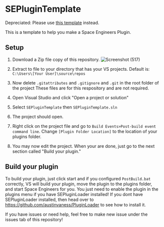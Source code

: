 # SEPluginTemplate

Depreciated: Please use [this template](https://github.com/viktor-ferenczi/se-plugin-template) instead.

This is a template to help you make a Space Engineers Plugin.

## Setup 

1. Download a Zip file copy of this repository. 
![Screenshot (517)](https://user-images.githubusercontent.com/80211714/122436743-12449e00-cf67-11eb-9ea0-d139216f11cc.png)

2. Extract to file to your directory that has your VS projects. Default is: `C:\Users\[Your User]\source\repos`

6. Now delete `.gitattributes` and `.gitignore` and `.git` in the root folder of the project These files are for this respository and are not required.

7. Open Visual Studio and click "Open a project or solution"

8. Select `SEPluginTemplate` then  `SEPluginTemplate.sln`

9. The project should open.

10. Right click on the project file and go to `Build Events>Post-build event command line`. Change `[Plugin Folder Location]` to the location of your plugins folder.

11. You may now edit the project. When your are done, just go to the next section called "Build your plugin."

## Build your plugin

To build your plugin, just click start and if you configured `PostBuild.bat` correctly, VS will build your plugin, move the plugin to the plugins folder, and start Space Engineers for you. You just need to enable the plugin in the plugins menu if you have SEPluginLoader installed! If you dont have SEPluginLoader installed, then head over to https://github.com/austinvaness/PluginLoader to see how to install it.

If you have issues or need help, feel free to make new issue under the issues tab of this repository!


